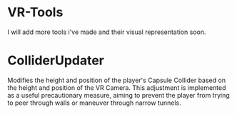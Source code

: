 # VR-Tools


I will add more tools i've made and their visual representation soon.

# ColliderUpdater
Modifies the height and position of the player's Capsule Collider based on the height and position of the VR Camera. This adjustment is implemented as a useful precautionary measure, aiming to prevent the player from trying to peer through walls or maneuver through narrow tunnels.
